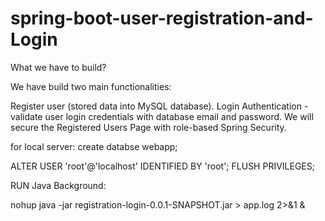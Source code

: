 # spring-boot-user-registration-and-Login

What we have to build?

We have build two main functionalities:

Register user (stored data into MySQL database). 
Login Authentication - validate user login credentials with database email and password. 
We will secure the Registered Users Page with role-based Spring Security.

for local server:
create databse webapp;

ALTER USER 'root'@'localhost' IDENTIFIED BY 'root';
FLUSH PRIVILEGES;

RUN Java Background:

nohup java -jar registration-login-0.0.1-SNAPSHOT.jar > app.log 2>&1 &
